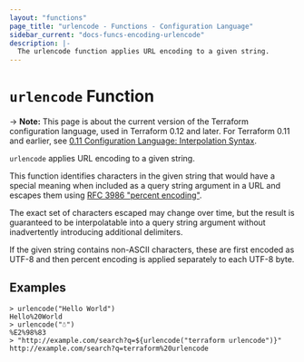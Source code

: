 ```yaml
---
layout: "functions"
page_title: "urlencode - Functions - Configuration Language"
sidebar_current: "docs-funcs-encoding-urlencode"
description: |-
  The urlencode function applies URL encoding to a given string.
---
```


# `urlencode` Function

-> **Note:** This page is about the current version of the Terraform
configuration language, used in Terraform 0.12 and later. For Terraform 0.11 and
earlier, see
[0.11 Configuration Language: Interpolation Syntax](../configuration-0-11/interpolation.html).

`urlencode` applies URL encoding to a given string.

This function identifies characters in the given string that would have a
special meaning when included as a query string argument in a URL and
escapes them using
[RFC 3986 "percent encoding"](https://tools.ietf.org/html/rfc3986#section-2.1).

The exact set of characters escaped may change over time, but the result
is guaranteed to be interpolatable into a query string argument without
inadvertently introducing additional delimiters.

If the given string contains non-ASCII characters, these are first encoded as
UTF-8 and then percent encoding is applied separately to each UTF-8 byte.

## Examples

```
> urlencode("Hello World")
Hello%20World
> urlencode("☃")
%E2%98%83
> "http://example.com/search?q=${urlencode("terraform urlencode")}"
http://example.com/search?q=terraform%20urlencode
```
